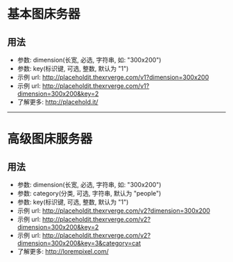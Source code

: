 # 基本图床务器

## 用法

* 参数: dimension(长宽, 必选, 字符串, 如: "300x200")
* 参数: key(标识键, 可选, 整数, 默认为 "1")
* 示例 url: http://placeholdit.thexrverge.com/v1?dimension=300x200
* 示例 url: http://placeholdit.thexrverge.com/v1?dimension=300x200&key=2
* 了解更多: http://placehold.it/

---

# 高级图床服务器

## 用法

* 参数: dimension(长宽, 必选, 字符串, 如: "300x200")
* 参数: category(分类, 可选, 字符串, 默认为 "people")
* 参数: key(标识键, 可选, 整数, 默认为 "1")
* 示例 url: http://placeholdit.thexrverge.com/v2?dimension=300x200
* 示例 url: http://placeholdit.thexrverge.com/v2?dimension=300x200&key=2
* 示例 url: http://placeholdit.thexrverge.com/v2?dimension=300x200&key=3&category=cat
* 了解更多: http://lorempixel.com/
